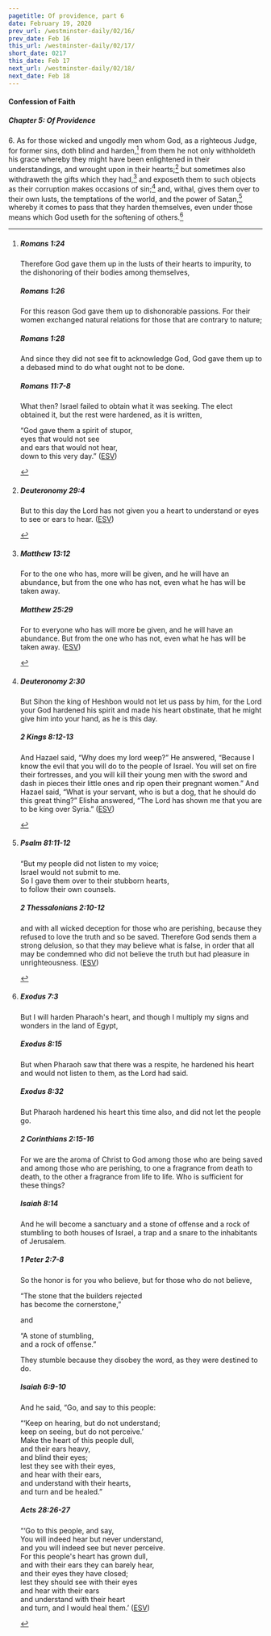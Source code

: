 ```yaml
---
pagetitle: Of providence, part 6
date: February 19, 2020
prev_url: /westminster-daily/02/16/
prev_date: Feb 16
this_url: /westminster-daily/02/17/
short_date: 0217
this_date: Feb 17
next_url: /westminster-daily/02/18/
next_date: Feb 18
---
```


#### Confession of Faith

##### Chapter 5: Of Providence

6\. As for those wicked and ungodly men whom God, as a righteous Judge, for former sins, doth blind and harden,[^fnref:wcf1] from them he not only withholdeth his grace whereby they might have been enlightened in their understandings, and wrought upon in their hearts;[^fnref:wcf2] but sometimes also withdraweth the gifts which they had,[^fnref:wcf3] and exposeth them to such objects as their corruption makes occasions of sin;[^fnref:wcf4] and, withal, gives them over to their own lusts, the temptations of the world, and the power of Satan,[^fnref:wcf5] whereby it comes to pass that they harden themselves, even under those means which God useth for the softening of others.[^fnref:wcf6]

[^fnref:wcf1]: <div class="esv"><h5>Romans 1:24</h5> <div class="esv-text"><p id="p45001024.01-1">Therefore God gave them up in the lusts of their hearts to impurity, to the dishonoring of their bodies among themselves,</p> </div><h5>Romans 1:26</h5> <div class="esv-text"><p id="p45001026.01-2">For this reason God gave them up to dishonorable passions. For their women exchanged natural relations for those that are contrary to nature;</p> </div><h5>Romans 1:28</h5> <div class="esv-text"><p id="p45001028.01-3">And since they did not see fit to acknowledge God, God gave them up to a debased mind to do what ought not to be done.</p> </div><h5>Romans 11:7-8</h5> <div class="esv-text"><p id="p45011007.01-4">What then? Israel failed to obtain what it was seeking. The elect obtained it, but the rest were hardened, as it is written,</p> <div class="block-indent"> <p class="line-group" id="p45011008.05-4">&#8220;God gave them a spirit of stupor,<br /> <span class="indent"></span>eyes that would not see<br /> <span class="indent"></span>and ears that would not hear,<br /> down to this very day.&#8221;  (<a href="http://www.esv.org" class="copyright">ESV</a>)</p> </div> </div> </div>

[^fnref:wcf2]: <div class="esv"><h5>Deuteronomy 29:4</h5> <div class="esv-text"><p id="p05029004.01-1">But to this day the <span class="small-caps">Lord</span> has not given you a heart to understand or eyes to see or ears to hear.  (<a href="http://www.esv.org" class="copyright">ESV</a>)</p> </div> </div>

[^fnref:wcf3]: <div class="esv"><h5>Matthew 13:12</h5> <div class="esv-text"><p id="p40013012.01-1"><span class="woc">For to the one who has, more will be given, and he will have an abundance, but from the one who has not, even what he has will be taken away.</span></p> </div><h5>Matthew 25:29</h5> <div class="esv-text"><p id="p40025029.01-2"><span class="woc">For to everyone who has will more be given, and he will have an abundance. But from the one who has not, even what he has will be taken away.</span>  (<a href="http://www.esv.org" class="copyright">ESV</a>)</p> </div> </div>

[^fnref:wcf4]: <div class="esv"><h5>Deuteronomy 2:30</h5> <div class="esv-text"><p id="p05002030.01-1">But Sihon the king of Heshbon would not let us pass by him, for the <span class="small-caps">Lord</span> your God hardened his spirit and made his heart obstinate, that he might give him into your hand, as he is this day.</p> </div><h5>2 Kings 8:12-13</h5> <div class="esv-text"><p id="p12008012.01-2">And Hazael said, &#8220;Why does my lord weep?&#8221; He answered, &#8220;Because I know the evil that you will do to the people of Israel. You will set on fire their fortresses, and you will kill their young men with the sword and dash in pieces their little ones and rip open their pregnant women.&#8221; And Hazael said, &#8220;What is your servant, who is but a dog, that he should do this great thing?&#8221; Elisha answered, &#8220;The <span class="small-caps">Lord</span> has shown me that you are to be king over Syria.&#8221;  (<a href="http://www.esv.org" class="copyright">ESV</a>)</p> </div> </div>

[^fnref:wcf5]: <div class="esv"><h5>Psalm 81:11-12</h5> <div class="esv-text"><div class="block-indent"> <p class="line-group" id="p19081011.01-1">&#8220;But my people did not listen to my voice;<br /> <span class="indent"></span>Israel would not submit to me.<br />  So I gave them over to their stubborn hearts,<br /> <span class="indent"></span>to follow their own counsels.</p> </div> </div><h5>2 Thessalonians 2:10-12</h5> <div class="esv-text"><p id="p53002010.01-2">and with all wicked deception for those who are perishing, because they refused to love the truth and so be saved. Therefore God sends them a strong delusion, so that they may believe what is false, in order that all may be condemned who did not believe the truth but had pleasure in unrighteousness.  (<a href="http://www.esv.org" class="copyright">ESV</a>)</p> </div> </div>

[^fnref:wcf6]: <div class="esv"><h5>Exodus 7:3</h5> <div class="esv-text"><p id="p02007003.01-1">But I will harden Pharaoh's heart, and though I multiply my signs and wonders in the land of Egypt,</p> </div><h5>Exodus 8:15</h5> <div class="esv-text"><p id="p02008015.01-2">But when Pharaoh saw that there was a respite, he hardened his heart and would not listen to them, as the <span class="small-caps">Lord</span> had said.</p> </div><h5>Exodus 8:32</h5> <div class="esv-text"><p id="p02008032.01-3">But Pharaoh hardened his heart this time also, and did not let the people go.</p> </div><h5>2 Corinthians 2:15-16</h5> <div class="esv-text"><p id="p47002015.01-4">For we are the aroma of Christ to God among those who are being saved and among those who are perishing, to one a fragrance from death to death, to the other a fragrance from life to life. Who is sufficient for these things?</p> </div><h5>Isaiah 8:14</h5> <div class="esv-text"><p id="p23008014.01-5">And he will become a sanctuary and a stone of offense and a rock of stumbling to both houses of Israel, a trap and a snare to the inhabitants of Jerusalem.</p> </div><h5>1 Peter 2:7-8</h5> <div class="esv-text"><p class="same-paragraph" id="p60002007.01-6">So the honor is for you who believe, but for those who do not believe,</p> <div class="block-indent"> <p class="line-group" id="p60002007.16-6">&#8220;The stone that the builders rejected<br /> <span class="indent"></span>has become the cornerstone,&#8221;</p> </div>  <p class="same-paragraph" id="p60002008.01-6">and</p> <div class="block-indent"> <p class="line-group" id="p60002008.02-6">&#8220;A stone of stumbling,<br /> <span class="indent"></span>and a rock of offense.&#8221;</p> </div> <p class="same-paragraph" id="p60002008.11-6">They stumble because they disobey the word, as they were destined to do.</p> </div><h5>Isaiah 6:9-10</h5> <div class="esv-text"><p id="p23006009.01-7">And he said, &#8220;Go, and say to this people:</p> <div class="block-indent"> <p class="line-group" id="p23006009.10-7">&#8220;&#8216;Keep on hearing, but do not understand;<br /> keep on seeing, but do not perceive.&#8217;<br />  Make the heart of this people dull,<br /> <span class="indent"></span>and their ears heavy,<br /> <span class="indent"></span>and blind their eyes;<br /> lest they see with their eyes,<br /> <span class="indent"></span>and hear with their ears,<br /> and understand with their hearts,<br /> <span class="indent"></span>and turn and be healed.&#8221;</p> </div> </div><h5>Acts 28:26-27</h5> <div class="esv-text"><div class="block-indent"> <p class="line-group" id="p44028026.01-8">&#8220;&#8216;Go to this people, and say,<br /> You will indeed hear but never understand,<br /> <span class="indent"></span>and you will indeed see but never perceive.<br />  For this people's heart has grown dull,<br /> <span class="indent"></span>and with their ears they can barely hear,<br /> <span class="indent"></span>and their eyes they have closed;<br /> lest they should see with their eyes<br /> <span class="indent"></span>and hear with their ears<br /> and understand with their heart<br /> <span class="indent"></span>and turn, and I would heal them.&#8217;  (<a href="http://www.esv.org" class="copyright">ESV</a>)</p> </div> </div> </div>

